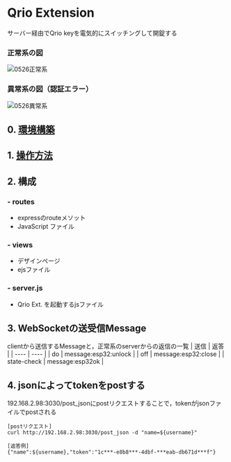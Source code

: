 # Qrio Extension
サーバー経由でQrio keyを電気的にスイッチングして開錠する
### 正常系の図
![0526正常系](https://github.com/morita761/QrioExtAndroidApp/assets/112071745/d4d3c85b-2248-4928-bed5-8df74d8b6151)

### 異常系の図（認証エラー）
![0526異常系](https://github.com/morita761/QrioExtAndroidApp/assets/112071745/6f963961-df09-49c1-a983-e28ec120fa51)
## 0. [環境構築](./ENVIRONMENT.md)
## 1. [操作方法](./OPERATING.md)
## 2. 構成
### - routes
   - expressのrouteメソット
   - JavaScript ファイル
### - views
   - デザインページ
   - ejsファイル
### - server.js
   - Qrio Ext. を起動するjsファイル
## 3. WebSocketの送受信Message
clientから送信するMessageと，正常系のserverからの返信の一覧
| 送信 | 返答 |
| ---- | ---- |
| do | message:esp32:unlock |
| off | message:esp32:close |
| state-check | message:esp32ok |
## 4. jsonによってtokenをpostする
192.168.2.98:3030/post_jsonにpostリクエストすることで，tokenがjsonファイルでpostされる
```
[postリクエスト]
curl http://192.168.2.98:3030/post_json -d "name=${username}"
```
```
[返答例]
{"name":${username},"token":"1c***-e8b8***-4dbf-***eab-db671d***f"}
```
